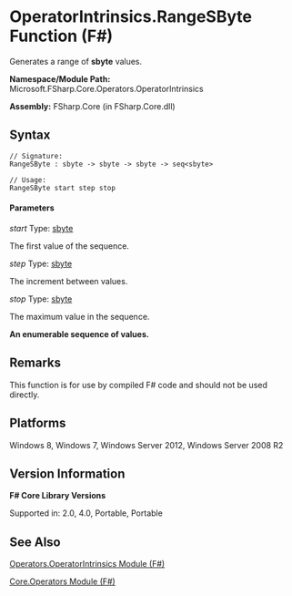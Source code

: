 # OperatorIntrinsics.RangeSByte Function (F#)

Generates a range of **sbyte** values.

**Namespace/Module Path:** Microsoft.FSharp.Core.Operators.OperatorIntrinsics

**Assembly:** FSharp.Core (in FSharp.Core.dll)


## Syntax

```
// Signature:
RangeSByte : sbyte -> sbyte -> sbyte -> seq<sbyte>

// Usage:
RangeSByte start step stop
```

#### Parameters
*start*
Type: [sbyte](http://msdn.microsoft.com/en-us/library/fbc28b7f-2dbf-4361-acb3-830886820068)


The first value of the sequence.


*step*
Type: [sbyte](http://msdn.microsoft.com/en-us/library/fbc28b7f-2dbf-4361-acb3-830886820068)


The increment between values.


*stop*
Type: [sbyte](http://msdn.microsoft.com/en-us/library/fbc28b7f-2dbf-4361-acb3-830886820068)


The maximum value in the sequence.



**An enumerable sequence of values.**
## Remarks
This function is for use by compiled F# code and should not be used directly.


## Platforms
Windows 8, Windows 7, Windows Server 2012, Windows Server 2008 R2


## Version Information
**F# Core Library Versions**

Supported in: 2.0, 4.0, Portable, Portable




## See Also
[Operators.OperatorIntrinsics Module &#40;F&#35;&#41;](Operators.OperatorIntrinsics+Module+%28FSharp%29.md)

[Core.Operators Module &#40;F&#35;&#41;](Core.Operators+Module+%28FSharp%29.md)

